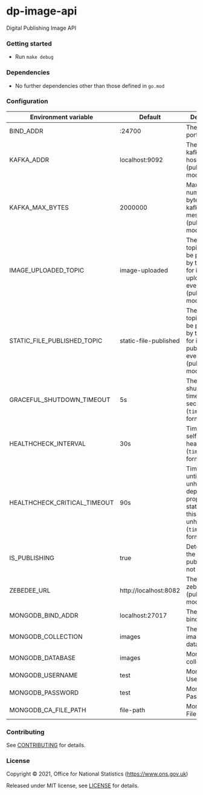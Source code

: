 dp-image-api
================
Digital Publishing Image API

### Getting started

* Run `make debug`

### Dependencies

* No further dependencies other than those defined in `go.mod`

### Configuration

| Environment variable         | Default               | Description
| ---------------------------- | --------------------- | -----------
| BIND_ADDR                    | :24700                | The host and port to bind to
| KAFKA_ADDR                   | localhost:9092        | The list of kafka broker hosts (publishing mode only)
| KAFKA_MAX_BYTES              | 2000000               | Maximum number of bytes in a kafka message (publishing mode only)
| IMAGE_UPLOADED_TOPIC         | image-uploaded        | The kafka topic that will be produced by this service for image uploading events (publishing mode only)
| STATIC_FILE_PUBLISHED_TOPIC  | static-file-published | The kafka topic that will be produced by this service for image publishing events (publishing mode only)
| GRACEFUL_SHUTDOWN_TIMEOUT    | 5s                    | The graceful shutdown timeout in seconds (`time.Duration` format)
| HEALTHCHECK_INTERVAL         | 30s                   | Time between self-healthchecks (`time.Duration` format)
| HEALTHCHECK_CRITICAL_TIMEOUT | 90s                   | Time to wait until an unhealthy dependent propagates its state to make this app unhealthy (`time.Duration` format)
| IS_PUBLISHING                | true                  | Determines if the instance is publishing or not
| ZEBEDEE_URL                  | http://localhost:8082 | The URL of zebedee (publishing mode only)
| MONGODB_BIND_ADDR            | localhost:27017       | The MongoDB bind address
| MONGODB_COLLECTION           | images                | The MongoDB images database
| MONGODB_DATABASE             | images                | MongoDB collection
| MONGODB_USERNAME             | test                  | MongoDB Username
| MONGODB_PASSWORD             | test                  | MongoDB Password
| MONGODB_CA_FILE_PATH         | file-path             | MongoDB CA FilePath


### Contributing

See [CONTRIBUTING](CONTRIBUTING.md) for details.

### License

Copyright © 2021, Office for National Statistics (https://www.ons.gov.uk)

Released under MIT license, see [LICENSE](LICENSE.md) for details.

